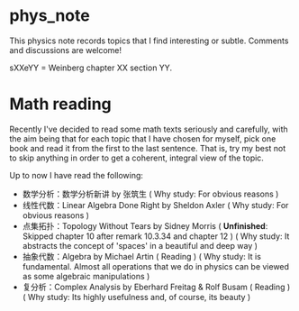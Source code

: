 # phys_note

This physics note records topics that I find interesting or subtle. Comments and discussions are welcome!

sXXeYY = Weinberg chapter XX section YY.



# Math reading

Recently I've decided to read some math texts seriously and carefully, with the aim being that for each topic that I have chosen for myself, pick one book and read it from the first to the last sentence. That is, try my best not to skip anything in order to get a coherent, integral view of the topic.

Up to now I have read the following:

+ 数学分析：数学分析新讲 by 张筑生 ( Why study: For obvious reasons )
+ 线性代数：Linear Algebra Done Right by Sheldon Axler ( Why study: For obvious reasons )
+ 点集拓扑：Topology Without Tears by Sidney Morris ( **Unfinished**: Skipped chapter 10 after remark 10.3.34 and chapter 12 ) ( Why study: It abstracts the concept of 'spaces' in a beautiful and deep way )
+ 抽象代数：Algebra by Michael Artin ( Reading ) ( Why study: It is fundamental. Almost all operations that we do in physics can be viewed as some algebraic manipulations )
+ 复分析：Complex Analysis by Eberhard Freitag & Rolf Busam ( Reading ) ( Why study: Its highly usefulness and, of course, its beauty )
